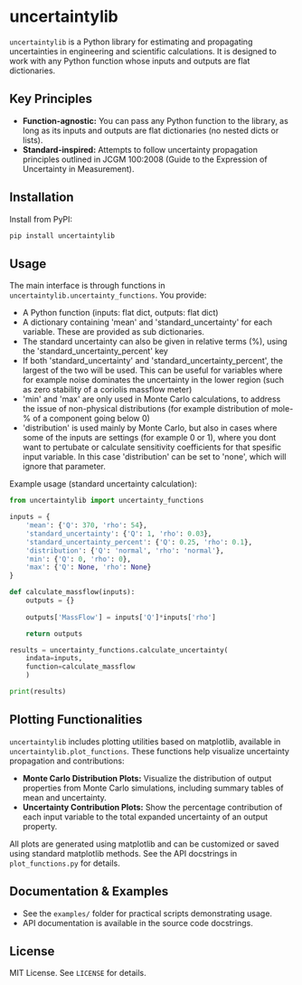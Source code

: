 # uncertaintylib

`uncertaintylib` is a Python library for estimating and propagating uncertainties in engineering and scientific calculations. It is designed to work with any Python function whose inputs and outputs are flat dictionaries.

## Key Principles

- **Function-agnostic:** You can pass any Python function to the library, as long as its inputs and outputs are flat dictionaries (no nested dicts or lists).
- **Standard-inspired:** Attempts to follow uncertainty propagation principles outlined in JCGM 100:2008 (Guide to the Expression of Uncertainty in Measurement).

## Installation

Install from PyPI:

```bash
pip install uncertaintylib
```

## Usage

The main interface is through functions in `uncertaintylib.uncertainty_functions`. You provide:
- A Python function (inputs: flat dict, outputs: flat dict)
- A dictionary containing 'mean' and 'standard_uncertainty' for each variable. These are provided as sub dictionaries. 
- The standard uncertainty can also be given in relative terms (%), using the 'standard_uncertainty_percent' key
- If both 'standard_uncertainty' and 'standard_uncertainty_percent', the largest of the two will be used. This can be useful for variables where for example noise dominates the uncertainty in the lower region (such as zero stability of a coriolis massflow meter)
- 'min' and 'max' are only used in Monte Carlo calculations, to address the issue of non-physical distributions (for example distribution of mole-% of a component going below 0)
- 'distribution' is used mainly by Monte Carlo, but also in cases where some of the inputs are settings (for example 0 or 1), where you dont want to pertubate or calculate sensitivity coefficients for that spesific input variable. In this case 'distribution' can be set to 'none', which will ignore that parameter. 
  
Example usage (standard uncertainty calculation):

```python
from uncertaintylib import uncertainty_functions

inputs = {
    'mean': {'Q': 370, 'rho': 54},
    'standard_uncertainty': {'Q': 1, 'rho': 0.03},
    'standard_uncertainty_percent': {'Q': 0.25, 'rho': 0.1},
    'distribution': {'Q': 'normal', 'rho': 'normal'},
    'min': {'Q': 0, 'rho': 0},
    'max': {'Q': None, 'rho': None}
}

def calculate_massflow(inputs):
    outputs = {}
    
    outputs['MassFlow'] = inputs['Q']*inputs['rho']

    return outputs

results = uncertainty_functions.calculate_uncertainty(
    indata=inputs, 
    function=calculate_massflow
    )

print(results)
```


## Plotting Functionalities

`uncertaintylib` includes plotting utilities based on matplotlib, available in `uncertaintylib.plot_functions`. These functions help visualize uncertainty propagation and contributions:

- **Monte Carlo Distribution Plots:** Visualize the distribution of output properties from Monte Carlo simulations, including summary tables of mean and uncertainty.
- **Uncertainty Contribution Plots:** Show the percentage contribution of each input variable to the total expanded uncertainty of an output property.

All plots are generated using matplotlib and can be customized or saved using standard matplotlib methods. See the API docstrings in `plot_functions.py` for details.

## Documentation & Examples

- See the `examples/` folder for practical scripts demonstrating usage.
- API documentation is available in the source code docstrings.

## License

MIT License. See `LICENSE` for details.
